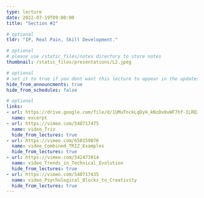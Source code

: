 ```yaml
---
type: lecture
date: 2022-07-19T09:00:00
title: "Section #2"

# optional
tldr: "IP, Real Pain, Skill Development."

# optional
# please use /static_files/notes directory to store notes
thumbnail: /static_files/presentations/L2.jpeg

# optional
# set it to true if you dont want this lecture to appear in the updates section
hide_from_announcments: true
hide_from_schedules: false

# optional
links:
- url: https://drive.google.com/file/d/1UMuTnckLqDyk_kNzDx0vWF7hf-ILRD2h/view?usp=sharing
  name: excerpt
- url: https://vimeo.com/540717475
  name: video_Triz
  hide_from_lectures: true
- url: https://vimeo.com/650159076
  name: video_Combined_TRIZ_Examples
  hide_from_lectures: true
- url: https://vimeo.com/542473914
  name: video_Trends_in_Technical_Evolution
  hide_from_lectures: true
- url: https://vimeo.com/540717435
  name: video_Psychological_Blocks_to_Creativity
  hide_from_lectures: true
---
```


